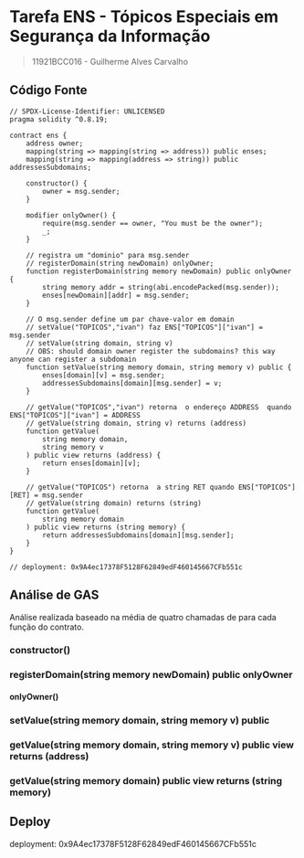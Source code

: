 # Tarefa ENS - Tópicos Especiais em Segurança da Informação

> 11921BCC016 - Guilherme Alves Carvalho

## Código Fonte

```solidity
// SPDX-License-Identifier: UNLICENSED
pragma solidity ^0.8.19;

contract ens {
    address owner;
    mapping(string => mapping(string => address)) public enses;
    mapping(string => mapping(address => string)) public addressesSubdomains;

    constructor() {
        owner = msg.sender;
    }

    modifier onlyOwner() {
        require(msg.sender == owner, "You must be the owner");
        _;
    }

    // registra um "dominio" para msg.sender
    // registerDomain(string newDomain) onlyOwner;
    function registerDomain(string memory newDomain) public onlyOwner {
        string memory addr = string(abi.encodePacked(msg.sender));
        enses[newDomain][addr] = msg.sender;
    }

    // O msg.sender define um par chave-valor em domain
    // setValue("TOPICOS","ivan") faz ENS["TOPICOS"]["ivan"] = msg.sender
    // setValue(string domain, string v)
    // OBS: should domain owner register the subdomains? this way anyone can register a subdomain
    function setValue(string memory domain, string memory v) public {
        enses[domain][v] = msg.sender;
        addressesSubdomains[domain][msg.sender] = v;
    }

    // getValue("TOPICOS","ivan") retorna  o endereço ADDRESS  quando ENS["TOPICOS"]["ivan"] = ADDRESS
    // getValue(string domain, string v) returns (address)
    function getValue(
        string memory domain,
        string memory v
    ) public view returns (address) {
        return enses[domain][v];
    }

    // getValue("TOPICOS") retorna  a string RET quando ENS["TOPICOS"][RET] = msg.sender
    // getValue(string domain) returns (string)
    function getValue(
        string memory domain
    ) public view returns (string memory) {
        return addressesSubdomains[domain][msg.sender];
    }
}

// deployment: 0x9A4ec17378F5128F62849edF460145667CFb551c
```

## Análise de GAS

Análise realizada baseado na média de quatro chamadas de para cada função do contrato.

### constructor()

### registerDomain(string memory newDomain) public onlyOwner

#### onlyOwner()

### setValue(string memory domain, string memory v) public

### getValue(string memory domain, string memory v) public view returns (address)

### getValue(string memory domain) public view returns (string memory)

## Deploy

deployment: 0x9A4ec17378F5128F62849edF460145667CFb551c
